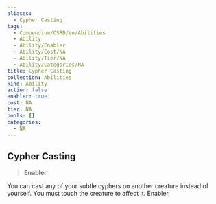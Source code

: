 ```yaml
---
aliases:
  - Cypher Casting
tags:
  - Compendium/CSRD/en/Abilities
  - Ability
  - Ability/Enabler
  - Ability/Cost/NA
  - Ability/Tier/NA
  - Ability/Categories/NA
title: Cypher Casting
collection: Abilities
kind: Ability
action: false
enabler: true
cost: NA
tier: NA
pools: []
categories:
  - NA
---
```

## Cypher Casting    
>**Enabler**  
    
You can cast any of your subtle cyphers on another creature instead of yourself. You must touch the creature to affect it. Enabler.